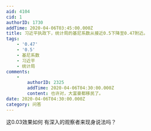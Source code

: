 ```yaml
---
aid: 4104
cid: 1
authorID: 1730
addTime: 2020-04-06T03:45:00.000Z
title: 习近平执政下，统计局的基尼系数从接近0.5下降至0.47附近。
tags:
    - '0.47'
    - '0.5'
    - 基尼系数
    - 习近平
    - 统计局
comments:
    -
        authorID: 2325
        addTime: 2020-04-06T04:30:00.000Z
        content: 也许对，大富豪都移民了。
date: 2020-04-06T04:30:00.000Z
category: 问答
---
```


这0.03效果如何 有深入的观察者来现身说法吗？
